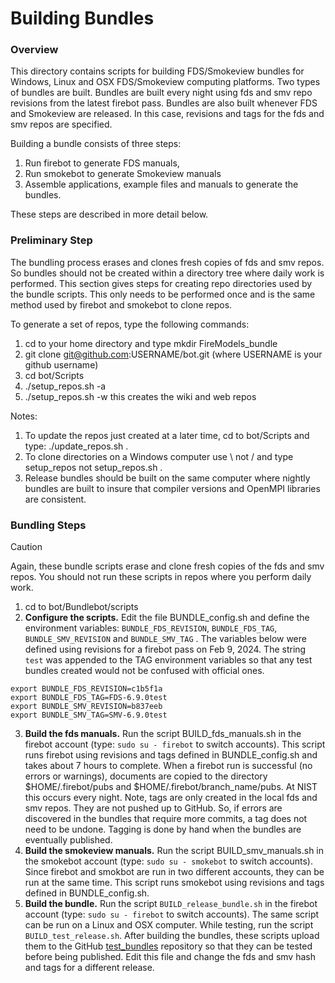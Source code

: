 
#  Building Bundles

### Overview

This directory contains scripts for building FDS/Smokeview bundles for Windows, Linux and OSX FDS/Smokeview computing platforms. Two types of bundles are built.  Bundles are built every night using fds and smv repo revisions from the latest firebot pass. Bundles are also built whenever FDS and Smokeview are released.  In this case, revisions and tags for the fds and smv repos are specified.

Building a bundle consists of three steps: 
  1. Run firebot to generate FDS manuals, 
  2. Run smokebot to generate Smokeview manuals 
  3. Assemble applications, example files and manuals to generate the bundles.

These steps are described in more detail below.

### Preliminary Step

The bundling process erases and clones fresh copies of fds and smv repos.  So bundles should not be created within a directory tree where daily work is performed. This section gives steps for creating repo directories used by the bundle scripts.  This only needs to be performed once and is the same method used by firebot and smokebot to clone repos.  

To generate a set of repos, type the following commands:
1.  cd to your home directory and type mkdir FireModels_bundle
2.  git clone git@github.com:USERNAME/bot.git (where USERNAME is your github username) 
3.  cd bot/Scripts
4.  ./setup_repos.sh -a
5.  ./setup_repos.sh -w  this creates the wiki and web repos

Notes:

1. To update the repos just created at a later time, cd to bot/Scripts and type: ./update_repos.sh .
2. To clone directories on a Windows computer use \ not / and type setup_repos not setup_repos.sh .
3. Release bundles should be built on the same computer where nightly bundles are built to insure that compiler versions and OpenMPI libraries are consistent.

### Bundling Steps

> [!CAUTION]
> Again, these bundle scripts erase and clone fresh copies of the fds and smv repos. You should not run these scripts in repos where you perform daily work.

1. cd to bot/Bundlebot/scripts
2. **Configure the scripts.**  Edit the file BUNDLE_config.sh and define the environment variables: `BUNDLE_FDS_REVISION`, `BUNDLE_FDS_TAG`, `BUNDLE_SMV_REVISION` and `BUNDLE_SMV_TAG` . The variables below were defined using revisions for a firebot pass on Feb 9, 2024. The string `test` was appended to the TAG environment variables so that any test bundles created would not be confused with official ones.
```
export BUNDLE_FDS_REVISION=c1b5f1a
export BUNDLE_FDS_TAG=FDS-6.9.0test
export BUNDLE_SMV_REVISION=b837eeb
export BUNDLE_SMV_TAG=SMV-6.9.0test
```
3. **Build the fds manuals.** Run the script BUILD_fds_manuals.sh in the firebot account (type: `sudo su - firebot` to switch accounts).  This script runs firebot using revisions and tags defined in BUNDLE_config.sh and takes about 7 hours to complete.  When a firebot run is successful (no errors or warnings), documents are copied to the directory $HOME/.firebot/pubs and $HOME/.firebot/branch_name/pubs. At NIST this occurs every night. Note, tags are only created in the local fds and smv repos.  They are not pushed up to GitHub. So, if errors are discovered in the bundles that require more commits, a tag does not need to be undone. Tagging is done by hand when the bundles are eventually published.
4. **Build the smokeview manuals.** Run the script BUILD_smv_manuals.sh in the smokebot account (type: `sudo su - smokebot` to switch accounts).  Since firebot and smokbot are run in two different accounts, they can be run at the same time.  This script runs smokebot using revisions and tags defined in BUNDLE_config.sh.
5. **Build the bundle.**  Run the script `BUILD_release_bundle.sh` in the firebot account (type: `sudo su - firebot` to switch accounts).  The same script can be run on a Linux and OSX computer.  While testing, run the script `BUILD_test_release.sh`. After building the bundles, these scripts upload them to the GitHub [test_bundles](https://github.com/firemodels/test_bundles) repository so that they can be tested before being published.  Edit this file and change the fds and smv hash and tags for a different release.
 




